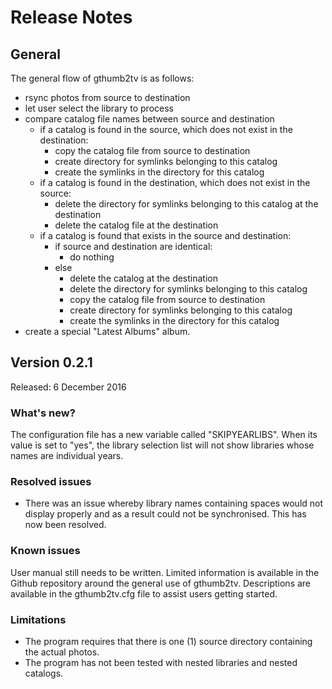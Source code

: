 # Release Notes
## General
The general flow of gthumb2tv is as follows:
* rsync photos from source to destination
* let user select the library to process
* compare catalog file names between source and destination
  * if a catalog is found in the source, which does not exist in the destination:
    * copy the catalog file from source to destination
    * create directory for symlinks belonging to this catalog
    * create the symlinks in the directory for this catalog
  * if a catalog is found in the destination, which does not exist in the source:
    * delete the directory for symlinks belonging to this catalog at the destination
    * delete the catalog file at the destination
  * if a catalog is found that exists in the source and destination:
    * if source and destination are identical:
      * do nothing
    * else
      * delete the catalog at the destination
      * delete the directory for symlinks belonging to this catalog
      * copy the catalog file from source to destination
      * create directory for symlinks belonging to this catalog
      * create the symlinks in the directory for this catalog
* create a special "Latest Albums" album.

## Version 0.2.1
Released: 6 December 2016

### What's new?
The configuration file has a new variable called "SKIPYEARLIBS". When its value is set to "yes", the library selection list will not show libraries whose names are individual years.

### Resolved issues
* There was an issue whereby library names containing spaces would not display properly and as a result could not be synchronised. This has now been resolved.

### Known issues
User manual still needs to be written. Limited information is available in the Github repository around the general use of gthumb2tv. Descriptions are available in the gthumb2tv.cfg file to assist users getting started.

### Limitations
* The program requires that there is one (1) source directory containing the actual photos.
* The program has not been tested with nested libraries and nested catalogs.
